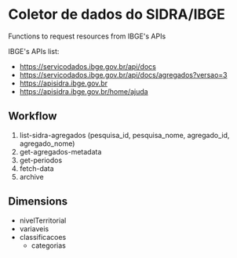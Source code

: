 # Coletor de dados do SIDRA/IBGE

Functions to request resources from IBGE's APIs

IBGE's APIs list:

- https://servicodados.ibge.gov.br/api/docs
- https://servicodados.ibge.gov.br/api/docs/agregados?versao=3
- https://apisidra.ibge.gov.br
- https://apisidra.ibge.gov.br/home/ajuda

## Workflow

1. list-sidra-agregados (pesquisa_id, pesquisa_nome, agregado_id, agregado_nome)
2. get-agregados-metadata
3. get-periodos
4. fetch-data
5. archive

## Dimensions

- nivelTerritorial
- variaveis
- classificacoes
  - categorias
